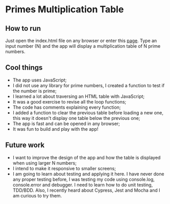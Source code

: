 # Primes Multiplication Table

## How to run

Just open the index.html file on any browser or enter this [page](https://chiodicg.github.io/prime-tables/ "GitHub Pages").
Type an input number (N) and the app will display a multiplication table of N prime numbers.

## Cool things

- The app uses JavaScript;
- I did not use any library for prime numbers, I created a function to test if the number is prime;
- I learned a lot about traversing an HTML table with JavaScript;
- It was a good exercise to revise all the loop functions;
- The code has comments explaining every function;
- I added a function to clear the previous table before loading a new one, this way it doesn't display one table below the previous one;
- The app is fast and can be opened in any browser;
- It was fun to build and play with the app!

## Future work

- I want to improve the design of the app and how the table is displayed when using larger N numbers;
- I intend to make it responsive to smaller screens;
- I am going to learn about testing and applying it here. I have never done any proper testing before, I was testing my code using console.log, console.error and debugger. I need to learn how to do unit testing, TDD/BDD. Also, I recently heard about Cypress, Jest and Mocha and I am curious to try them.
